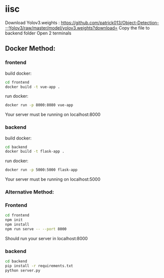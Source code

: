# iisc

Download Yolov3.weights : https://github.com/patrick013/Object-Detection---Yolov3/raw/master/model/yolov3.weights?download=
Copy the file to backend folder
Open 2 terminals

## Docker Method:

### frontend

build docker:
```bash
cd frontend
docker build -t vue-app .
```
run docker:
```bash
docker run -p 8000:8080 vue-app
```
Your server must be running on localhost:8000

### backend

build docker:
```bash
cd backend
docker build -t flask-app .
```
run docker:
```bash
docker run -p 5000:5000 flask-app
```
Your server must be running on localhost:5000

### Alternative Method:

### Frontend

```bash
cd frontend
npm init
npm install
npm run serve -- --port 8000
```

Should run your server in localhost:8000

### backend

```bash
cd backend
pip install -r requirements.txt
python server.py
```

